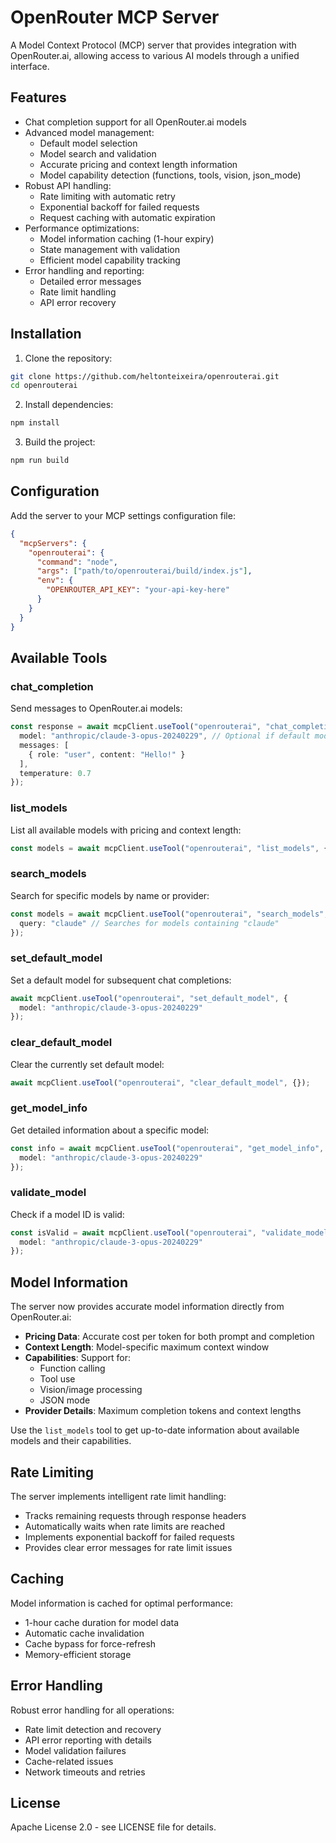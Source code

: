 # OpenRouter MCP Server

A Model Context Protocol (MCP) server that provides integration with OpenRouter.ai, allowing access to various AI models through a unified interface.

## Features

- Chat completion support for all OpenRouter.ai models
- Advanced model management:
  - Default model selection
  - Model search and validation
  - Accurate pricing and context length information
  - Model capability detection (functions, tools, vision, json_mode)
- Robust API handling:
  - Rate limiting with automatic retry
  - Exponential backoff for failed requests
  - Request caching with automatic expiration
- Performance optimizations:
  - Model information caching (1-hour expiry)
  - State management with validation
  - Efficient model capability tracking
- Error handling and reporting:
  - Detailed error messages
  - Rate limit handling
  - API error recovery

## Installation

1. Clone the repository:
```bash
git clone https://github.com/heltonteixeira/openrouterai.git
cd openrouterai
```

2. Install dependencies:
```bash
npm install
```

3. Build the project:
```bash
npm run build
```

## Configuration

Add the server to your MCP settings configuration file:

```json
{
  "mcpServers": {
    "openrouterai": {
      "command": "node",
      "args": ["path/to/openrouterai/build/index.js"],
      "env": {
        "OPENROUTER_API_KEY": "your-api-key-here"
      }
    }
  }
}
```

## Available Tools

### chat_completion
Send messages to OpenRouter.ai models:
```typescript
const response = await mcpClient.useTool("openrouterai", "chat_completion", {
  model: "anthropic/claude-3-opus-20240229", // Optional if default model is set
  messages: [
    { role: "user", content: "Hello!" }
  ],
  temperature: 0.7
});
```

### list_models
List all available models with pricing and context length:
```typescript
const models = await mcpClient.useTool("openrouterai", "list_models", {});
```

### search_models
Search for specific models by name or provider:
```typescript
const models = await mcpClient.useTool("openrouterai", "search_models", {
  query: "claude" // Searches for models containing "claude"
});
```

### set_default_model
Set a default model for subsequent chat completions:
```typescript
await mcpClient.useTool("openrouterai", "set_default_model", {
  model: "anthropic/claude-3-opus-20240229"
});
```

### clear_default_model
Clear the currently set default model:
```typescript
await mcpClient.useTool("openrouterai", "clear_default_model", {});
```

### get_model_info
Get detailed information about a specific model:
```typescript
const info = await mcpClient.useTool("openrouterai", "get_model_info", {
  model: "anthropic/claude-3-opus-20240229"
});
```

### validate_model
Check if a model ID is valid:
```typescript
const isValid = await mcpClient.useTool("openrouterai", "validate_model", {
  model: "anthropic/claude-3-opus-20240229"
});
```

## Model Information

The server now provides accurate model information directly from OpenRouter.ai:

- **Pricing Data**: Accurate cost per token for both prompt and completion
- **Context Length**: Model-specific maximum context window
- **Capabilities**: Support for:
  - Function calling
  - Tool use
  - Vision/image processing
  - JSON mode
- **Provider Details**: Maximum completion tokens and context lengths

Use the `list_models` tool to get up-to-date information about available models and their capabilities.

## Rate Limiting

The server implements intelligent rate limit handling:

- Tracks remaining requests through response headers
- Automatically waits when rate limits are reached
- Implements exponential backoff for failed requests
- Provides clear error messages for rate limit issues

## Caching

Model information is cached for optimal performance:

- 1-hour cache duration for model data
- Automatic cache invalidation
- Cache bypass for force-refresh
- Memory-efficient storage

## Error Handling

Robust error handling for all operations:

- Rate limit detection and recovery
- API error reporting with details
- Model validation failures
- Cache-related issues
- Network timeouts and retries

## License

Apache License 2.0 - see LICENSE file for details.
